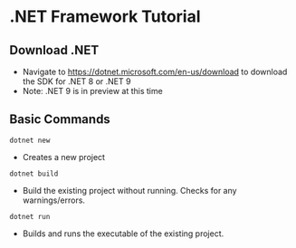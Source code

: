 # .NET Framework Tutorial

## Download .NET
- Navigate to https://dotnet.microsoft.com/en-us/download to download the SDK for .NET 8 or .NET 9
- Note: .NET 9 is in preview at this time

## Basic Commands
```dotnet new```
- Creates a new project

```dotnet build```
- Build the existing project without running. Checks for any warnings/errors.

  
```dotnet run```
- Builds and runs the executable of the existing project.
